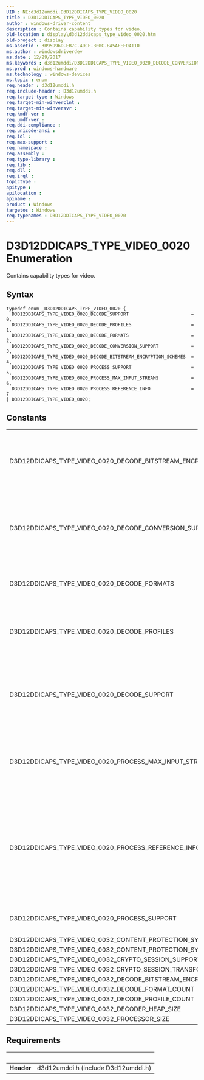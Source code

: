 ```yaml
---
UID : NE:d3d12umddi.D3D12DDICAPS_TYPE_VIDEO_0020
title : D3D12DDICAPS_TYPE_VIDEO_0020
author : windows-driver-content
description : Contains capability types for video.
old-location : display\d3d12ddicaps_type_video_0020.htm
old-project : display
ms.assetid : 3B95996D-EB7C-4DCF-B00C-BA5AFEFD4110
ms.author : windowsdriverdev
ms.date : 12/29/2017
ms.keywords : d3d12umddi/D3D12DDICAPS_TYPE_VIDEO_0020_DECODE_CONVERSION_SUPPORT, D3D12DDICAPS_TYPE_VIDEO_0020_DECODE_SUPPORT, d3d12umddi/D3D12DDICAPS_TYPE_VIDEO_0020_DECODE_FORMATS, d3d12umddi/D3D12DDICAPS_TYPE_VIDEO_0020, d3d12umddi/D3D12DDICAPS_TYPE_VIDEO_0020_DECODE_SUPPORT, D3D12DDICAPS_TYPE_VIDEO_0020 enumeration [Display Devices], d3d12umddi/D3D12DDICAPS_TYPE_VIDEO_0020_PROCESS_MAX_INPUT_STREAMS, D3D12DDICAPS_TYPE_VIDEO_0020_PROCESS_MAX_INPUT_STREAMS, d3d12umddi/D3D12DDICAPS_TYPE_VIDEO_0020_PROCESS_SUPPORT, D3D12DDICAPS_TYPE_VIDEO_0020, display.d3d12ddicaps_type_video_0020, D3D12DDICAPS_TYPE_VIDEO_0020_DECODE_BITSTREAM_ENCRYPTION_SCHEMES, D3D12DDICAPS_TYPE_VIDEO_0020_PROCESS_REFERENCE_INFO, d3d12umddi/D3D12DDICAPS_TYPE_VIDEO_0020_PROCESS_REFERENCE_INFO, D3D12DDICAPS_TYPE_VIDEO_0020_PROCESS_SUPPORT, d3d12umddi/D3D12DDICAPS_TYPE_VIDEO_0020_DECODE_BITSTREAM_ENCRYPTION_SCHEMES, D3D12DDICAPS_TYPE_VIDEO_0020_DECODE_FORMATS, D3D12DDICAPS_TYPE_VIDEO_0020_DECODE_CONVERSION_SUPPORT, D3D12DDICAPS_TYPE_VIDEO_0020_DECODE_PROFILES, d3d12umddi/D3D12DDICAPS_TYPE_VIDEO_0020_DECODE_PROFILES
ms.prod : windows-hardware
ms.technology : windows-devices
ms.topic : enum
req.header : d3d12umddi.h
req.include-header : D3d12umddi.h
req.target-type : Windows
req.target-min-winverclnt : 
req.target-min-winversvr : 
req.kmdf-ver : 
req.umdf-ver : 
req.ddi-compliance : 
req.unicode-ansi : 
req.idl : 
req.max-support : 
req.namespace : 
req.assembly : 
req.type-library : 
req.lib : 
req.dll : 
req.irql : 
topictype : 
apitype : 
apilocation : 
apiname : 
product : Windows
targetos : Windows
req.typenames : D3D12DDICAPS_TYPE_VIDEO_0020
---
```


# D3D12DDICAPS_TYPE_VIDEO_0020 Enumeration
Contains capability types for video.

## Syntax
````
typedef enum _D3D12DDICAPS_TYPE_VIDEO_0020 { 
  D3D12DDICAPS_TYPE_VIDEO_0020_DECODE_SUPPORT                       = 0,
  D3D12DDICAPS_TYPE_VIDEO_0020_DECODE_PROFILES                      = 1,
  D3D12DDICAPS_TYPE_VIDEO_0020_DECODE_FORMATS                       = 2,
  D3D12DDICAPS_TYPE_VIDEO_0020_DECODE_CONVERSION_SUPPORT            = 3,
  D3D12DDICAPS_TYPE_VIDEO_0020_DECODE_BITSTREAM_ENCRYPTION_SCHEMES  = 4,
  D3D12DDICAPS_TYPE_VIDEO_0020_PROCESS_SUPPORT                      = 5,
  D3D12DDICAPS_TYPE_VIDEO_0020_PROCESS_MAX_INPUT_STREAMS            = 6,
  D3D12DDICAPS_TYPE_VIDEO_0020_PROCESS_REFERENCE_INFO               = 7
} D3D12DDICAPS_TYPE_VIDEO_0020;
````

## Constants

<table>

<tr>
<td>D3D12DDICAPS_TYPE_VIDEO_0020_DECODE_BITSTREAM_ENCRYPTION_SCHEMES</td>
<td>Retrieve the list of bitstream encryption schemes supported by the adapter.</td>
</tr>

<tr>
<td>D3D12DDICAPS_TYPE_VIDEO_0020_DECODE_CONVERSION_SUPPORT</td>
<td>Check whether a colorspace conversion, format conversion, and scale are supported.</td>
</tr>

<tr>
<td>D3D12DDICAPS_TYPE_VIDEO_0020_DECODE_FORMATS</td>
<td>Retrieves the supported decode formats.</td>
</tr>

<tr>
<td>D3D12DDICAPS_TYPE_VIDEO_0020_DECODE_PROFILES</td>
<td>Retrieve the list of decode profiles supported by the adapter.</td>
</tr>

<tr>
<td>D3D12DDICAPS_TYPE_VIDEO_0020_DECODE_SUPPORT</td>
<td>Check if a decode profile, bitstream encryption, resolution, and format are supported</td>
</tr>

<tr>
<td>D3D12DDICAPS_TYPE_VIDEO_0020_PROCESS_MAX_INPUT_STREAMS</td>
<td>The maximum number of streams that can be enabled at the same time.</td>
</tr>

<tr>
<td>D3D12DDICAPS_TYPE_VIDEO_0020_PROCESS_REFERENCE_INFO</td>
<td>Retrieves the number of past and future frames required for a given deinterlace mode, filters, frame rate conversion, and features.</td>
</tr>

<tr>
<td>D3D12DDICAPS_TYPE_VIDEO_0020_PROCESS_SUPPORT</td>
<td>Retrieves the video processor capabilities.</td>
</tr>

<tr>
<td>D3D12DDICAPS_TYPE_VIDEO_0032_CONTENT_PROTECTION_SYSTEM_COUNT</td>
<td></td>
</tr>

<tr>
<td>D3D12DDICAPS_TYPE_VIDEO_0032_CONTENT_PROTECTION_SYSTEM_SUPPORT</td>
<td></td>
</tr>

<tr>
<td>D3D12DDICAPS_TYPE_VIDEO_0032_CRYPTO_SESSION_SUPPORT</td>
<td></td>
</tr>

<tr>
<td>D3D12DDICAPS_TYPE_VIDEO_0032_CRYPTO_SESSION_TRANSFORM_SUPPORT</td>
<td></td>
</tr>

<tr>
<td>D3D12DDICAPS_TYPE_VIDEO_0032_DECODE_BITSTREAM_ENCRYPTION_SCHEME_COUNT</td>
<td></td>
</tr>

<tr>
<td>D3D12DDICAPS_TYPE_VIDEO_0032_DECODE_FORMAT_COUNT</td>
<td></td>
</tr>

<tr>
<td>D3D12DDICAPS_TYPE_VIDEO_0032_DECODE_PROFILE_COUNT</td>
<td></td>
</tr>

<tr>
<td>D3D12DDICAPS_TYPE_VIDEO_0032_DECODER_HEAP_SIZE</td>
<td></td>
</tr>

<tr>
<td>D3D12DDICAPS_TYPE_VIDEO_0032_PROCESSOR_SIZE</td>
<td></td>
</tr>
</table>


## Requirements
| &nbsp; | &nbsp; |
| ---- |:---- |
| **Header** | d3d12umddi.h (include D3d12umddi.h) |